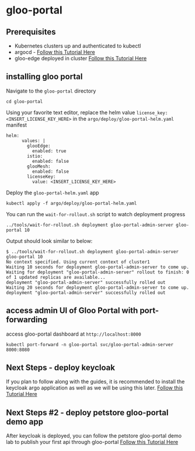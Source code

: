# gloo-portal

## Prerequisites
- Kubernetes clusters up and authenticated to kubectl
- argocd - [Follow this Tutorial Here](https://github.com/solo-io/gitops-library/tree/main/argocd)
- gloo-edge deployed in cluster [Follow this Tutorial Here](https://github.com/solo-io/gitops-library/tree/main/gloo-edge)

## installing gloo portal
Navigate to the `gloo-portal` directory
```
cd gloo-portal
```

Using your favorite text editor, replace the helm value `license_key: <INSERT_LICENSE_KEY_HERE>` in the `argo/deploy/gloo-portal-helm.yaml` manifest
```
helm:
      values: |
        glooEdge:
          enabled: true
        istio:
          enabled: false
        glooMesh:
          enabled: false
        licenseKey: 
          value: <INSERT_LICENSE_KEY_HERE>
```

Deploy the `gloo-portal-helm.yaml` app
```
kubectl apply -f argo/deploy/gloo-portal-helm.yaml
```

You can run the `wait-for-rollout.sh` script to watch deployment progress
```
../tools/wait-for-rollout.sh deployment gloo-portal-admin-server gloo-portal 10
```

Output should look similar to below:
```
$ ../tools/wait-for-rollout.sh deployment gloo-portal-admin-server gloo-portal 10
No context specified. Using current context of cluster1
Waiting 10 seconds for deployment gloo-portal-admin-server to come up.
Waiting for deployment "gloo-portal-admin-server" rollout to finish: 0 of 1 updated replicas are available...
deployment "gloo-portal-admin-server" successfully rolled out
Waiting 20 seconds for deployment gloo-portal-admin-server to come up.
deployment "gloo-portal-admin-server" successfully rolled out
```

## access admin UI of Gloo Portal with port-forwarding
access gloo-portal dashboard at `http://localhost:8000`
```
kubectl port-forward -n gloo-portal svc/gloo-portal-admin-server 8000:8080
```

## Next Steps - deploy keycloak
If you plan to follow along with the guides, it is recommended to install the keycloak argo application as well as we will be using this later.
[Follow this Tutorial Here](https://github.com/solo-io/gitops-library/tree/main/keycloak)

## Next Steps #2 - deploy petstore gloo-portal demo app
After keycloak is deployed, you can follow the petstore gloo-portal demo lab to publish your first api through gloo-portal
[Follow this Tutorial Here](https://github.com/solo-io/gitops-library/tree/main/petstore)

